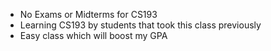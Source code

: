 



- No Exams or Midterms for CS193
- Learning CS193 by students that took this class previously
- Easy class which will boost my GPA
  
